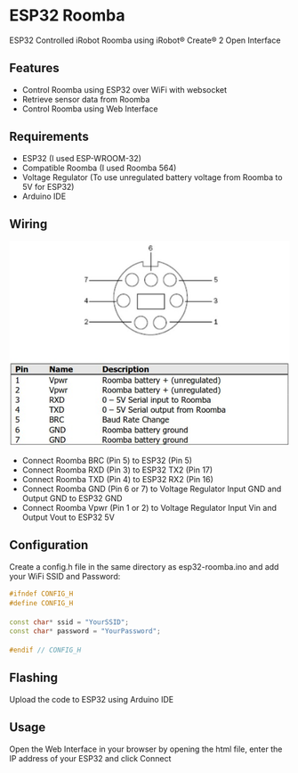 # ESP32 Roomba

ESP32 Controlled iRobot Roomba using iRobot® Create® 2 Open Interface 

## Features

- Control Roomba using ESP32 over WiFi with websocket
- Retrieve sensor data from Roomba
- Control Roomba using Web Interface

## Requirements

- ESP32 (I used ESP-WROOM-32)
- Compatible Roomba (I used Roomba 564)
- Voltage Regulator (To use unregulated battery voltage from Roomba to 5V for ESP32)
- Arduino IDE

## Wiring

![Roomba Pinouts](images/roomba-pinout.jpg)

- Connect Roomba BRC (Pin 5) to ESP32 (Pin 5)
- Connect Roomba RXD (Pin 3) to ESP32 TX2 (Pin 17)
- Connect Roomba TXD (Pin 4) to ESP32 RX2 (Pin 16)
- Connect Roomba GND (Pin 6 or 7) to Voltage Regulator Input GND and Output GND to ESP32 GND
- Connect Roomba Vpwr (Pin 1 or 2) to Voltage Regulator Input Vin and Output Vout to ESP32 5V

## Configuration

Create a config.h file in the same directory as esp32-roomba.ino and add your WiFi SSID and Password:

```cpp
#ifndef CONFIG_H
#define CONFIG_H

const char* ssid = "YourSSID";
const char* password = "YourPassword";

#endif // CONFIG_H
```

## Flashing

Upload the code to ESP32 using Arduino IDE

## Usage

Open the Web Interface in your browser by opening the html file, enter the IP address of your ESP32 and click Connect

